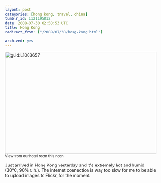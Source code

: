 ```yaml
---
layout: post
categories: [hong kong, travel, china]
tumblr_id: 1121195812  
date: 2008-07-30 02:58:53 UTC
title: Hong Kong
redirect_from: ["/2008/07/30/hong-kong.html"]

archived: yes
---
```


<img src="/attachments/2008/07/l1003657_small.jpg" alt="guid:L1003657" width="500" height="336" class="size-full wp-image-543" />
<small>View from our hotel room this noon</small>

Just arrived in Hong Kong yesterday and it's extremely hot and humid (30°C, 90% r. h.). The internet connection is way too slow for me to be able to upload images to Flickr, for the moment.
